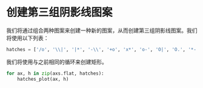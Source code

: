 # 创建第三组阴影线图案

我们将通过组合两种图案来创建一种新的图案，从而创建第三组阴影线图案。我们将使用以下列表：

```python
hatches = ['/o', '\\|', '|*', '-\\', '+o', 'x*', 'o-', 'O|', 'O.', '*-']
```

我们将使用与之前相同的循环来创建矩形。

```python
for ax, h in zip(axs.flat, hatches):
    hatches_plot(ax, h)
```
